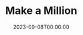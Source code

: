 ---
title: Make a Million
date: 2023-09-08T00:00:00
opening_date: 1960-10-07
closing_date: 1960-10-15
layout: productions
playbill:
Theatre: Theatre Jacksonville
Venue: Little Theatre
cast:
- Betty Phillips: Joan Harbert
- Mr. Winters: Charles D. Cleghorn, Jr.
- Mrs. Winters: Helen Cochran
- Claire Manning: Juanita Kirkwood
- Sid Gray: Al Pinan
- Howard Conklin: Chris Michel Chiasson
- Bernie Leeds: Warren Zundell
- Harold Fairbanks: Joseph Ferri
- Julie Martin: Celeste Koger
- Mr. Mergenthaler: Marshall Grauer
- General Potter: Paul Galloway
- Lt. Friedlander: Jack Evans
- Ferris: Patrick Molloy
- King: Dick Wright
- Reeves: Keith Walker
- Juliano: Dave Wright
- Shoe Shine Boy: Lanny Troxler
- Window Washer: Dave Wright
- Henry Whipple: David Boyer
- Reardon: Harry A. Schneider
crew:
- Scenery:
  - Maurice Geoffrey
  - Frank Ridge
  - Paul Galloway
  - Al Pinan
  - Peggy Miller
  - Ellen Black
  - Judy Jett
  - Jack Broughton
  - Helen Cochran
  - Dixie Cohen
  - Mary Thornhill
  - Bunni Dunn
  - Merline Galloway
  - Virginia Popwell
  - Gloria Lantz
  - Mary Lee Scrimger
  - Art Logan
  - Glenn H. Logan
  - Sand Gordon
  - Dave Wright
- Stage Manager: Sand Gordon
- Assistant Stage Manager: Dave Wright
- Book-Holder: Helen Cochran
- Lighting:
  - Jack Broughton
  - Bunni Thornhill
  - Norman Howard
- Sound Effects:
  - Laurene Prescott
  - Jack Evans
- Properties:
  - Gayle Swymer
  - Esther Barnes
  - Betty Jones
  - Bunni Thornhill
  - Merline Galloway
  - Joe Ferri
- Wardrobe:
  - Sue Black
  - Claire Zundell
- Make-Up:
  - Elmo Lehman
  - Claire Zundell
  - Mary Lee Scrimger
- New York Skyline painting:
  - Florence Seymour
  - Florence Bennett
  - Joe Ferri
understudies:
orchestra:
---